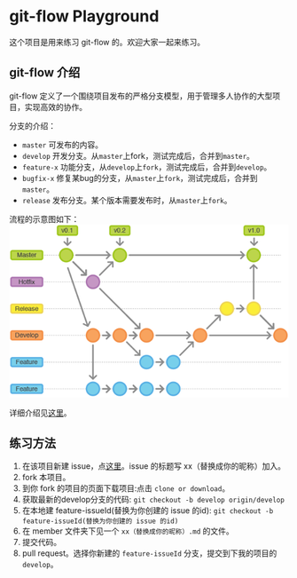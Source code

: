 # git-flow Playground
这个项目是用来练习 git-flow 的。欢迎大家一起来练习。

## git-flow 介绍
git-flow 定义了一个围绕项目发布的严格分支模型，用于管理多人协作的大型项目，实现高效的协作。

分支的介绍：
* `master` 可发布的内容。
* `develop` 开发分支。从`master`上fork，测试完成后，合并到`master`。
* `feature-x` 功能分支，从`develop`上`fork`，测试完成后，合并到`develop`。
* `bugfix-x` 修复某bug的分支，从`master`上`fork`，测试完成后，合并到`master`。
* `release` 发布分支。某个版本需要发布时，从`master`上`fork`。

流程的示意图如下：  
![release-cycle](images/release-cycle.png)

详细介绍见[这里](https://github.com/xirong/my-git/blob/master/git-workflow-tutorial.md#23-gitflow工作流)。

## 练习方法
1. 在该项目新建 issue，点[这里](https://github.com/iamjoel/git-flow-playground/issues/new)。issue 的标题写 xx（替换成你的昵称）加入。
1. fork 本项目。
1. 到你 fork 的项目的页面下载项目:点击 `clone or download`。
1. 获取最新的develop分支的代码: `git checkout -b develop origin/develop`
1. 在本地建 feature-issueId(替换为你创建的 issue 的id): `git checkout -b feature-issueId(替换为你创建的 issue 的id)`
1. 在 member 文件夹下见一个 `xx（替换成你的昵称）.md` 的文件。
1. 提交代码。
1. pull request。选择你新建的 `feature-issueId` 分支，提交到下我的项目的 `develop`。 